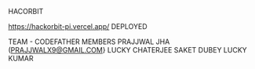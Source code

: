 HACORBIT

https://hackorbit-pi.vercel.app/
DEPLOYED

TEAM - CODEFATHER
MEMBERS
PRAJJWAL JHA (PRAJJWALX9@GMAIL.COM}
LUCKY CHATERJEE
SAKET DUBEY
LUCKY KUMAR
